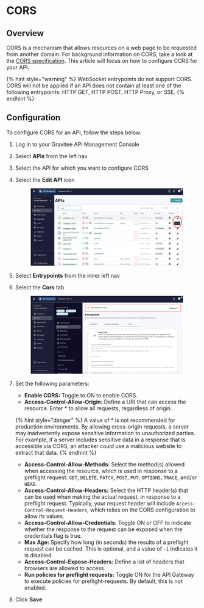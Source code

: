 # CORS

## Overview

CORS is a mechanism that allows resources on a web page to be requested from another domain. For background information on CORS, take a look at the [CORS specification](https://www.w3.org/TR/cors). This article will focus on how to configure CORS for your API.

{% hint style="warning" %}
WebSocket entrypoints do not support CORS. CORS will not be applied if an API does not contain at least one of the following entrypoints: HTTP GET, HTTP POST, HTTP Proxy, or SSE.
{% endhint %}

## Configuration

To configure CORS for an API, follow the steps below.

1. Log in to your Gravitee API Management Console
2. Select **APIs** from the left nav
3. Select the API for which you want to configure CORS
4.  Select the **Edit API** icon&#x20;

    <figure><img src="../.gitbook/assets/CORS_edit API.png" alt=""><figcaption></figcaption></figure>
5. Select **Entrypoints** from the inner left nav
6.  Select the **Cors** tab&#x20;

    <figure><img src="../.gitbook/assets/CORS_tab.png" alt=""><figcaption></figcaption></figure>
7.  Set the following parameters:

    * **Enable CORS:** Toggle to ON to enable CORS.
    * **Access-Control-Allow-Origin:** Define a URI that can access the resource. Enter \* to allow all requests, regardless of origin.

    {% hint style="danger" %}
    A value of \* is not recommended for production environments. By allowing cross-origin requests, a server may inadvertently expose sensitive information to unauthorized parties. For example, if a server includes sensitive data in a response that is accessible via CORS, an attacker could use a malicious website to extract that data.
    {% endhint %}

    * **Access-Control-Allow-Methods:** Select the method(s) allowed when accessing the resource, which is used in response to a preflight request: `GET`, `DELETE`, `PATCH`, `POST`, `PUT`, `OPTIONS`, `TRACE`, and/or `HEAD`.
    * **Access-Control-Allow-Headers:** Select the HTTP header(s) that can be used when making the actual request, in response to a preflight request. Typically, your request header will include `Access-Control-Request-Headers`, which relies on the CORS configuration to allow its values.
    * **Access-Control-Allow-Credentials:** Toggle ON or OFF to indicate whether the response to the request can be exposed when the credentials flag is true.
    * **Max Age:** Specify how long (in seconds) the results of a preflight request can be cached. This is optional, and a value of `-1` indicates it is disabled.
    * **Access-Control-Expose-Headers:** Define a list of headers that browsers are allowed to access.
    * **Run policies for preflight requests:** Toggle ON for the API Gateway to execute policies for preflight-requests. By default, this is not enabled.
8. Click **Save**
